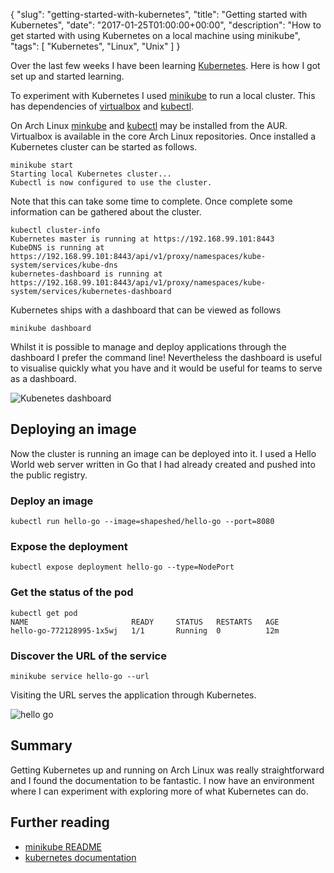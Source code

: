 {
  "slug": "getting-started-with-kubernetes",
  "title": "Getting started with Kubernetes",
  "date": "2017-01-25T01:00:00+00:00",
  "description": "How to get started with using Kubernetes on a local machine using minikube",
  "tags": [
    "Kubernetes",
    "Linux",
    "Unix"
  ]
}

Over the last few weeks I have been learning [Kubernetes][1]. Here is how I got set up and started learning.

To experiment with Kubernetes I used [minikube][2] to run a local cluster. This has dependencies of [virtualbox][3] and [kubectl][4].

On Arch Linux [minkube][5] and [kubectl][4] may be installed from the AUR. Virtualbox is available in the core Arch Linux repositories. Once installed a Kubernetes cluster can be started as follows.

    minikube start
    Starting local Kubernetes cluster...
    Kubectl is now configured to use the cluster.

Note that this can take some time to complete. Once complete some information can be gathered about the cluster.

    kubectl cluster-info
    Kubernetes master is running at https://192.168.99.101:8443
    KubeDNS is running at https://192.168.99.101:8443/api/v1/proxy/namespaces/kube-system/services/kube-dns
    kubernetes-dashboard is running at https://192.168.99.101:8443/api/v1/proxy/namespaces/kube-system/services/kubernetes-dashboard

Kubernetes ships with a dashboard that can be viewed as follows

    minikube dashboard

Whilst it is possible to manage and deploy applications through the dashboard I prefer the command line! Nevertheless the dashboard is useful to visualise quickly what you have and it would be useful for teams to serve as a dashboard.

![Kubenetes dashboard][8]

## Deploying an image

Now the cluster is running an image can be deployed into it. I used a Hello World web server written in Go that I had already created and pushed into the public registry.

### Deploy an image

    kubectl run hello-go --image=shapeshed/hello-go --port=8080

### Expose the deployment

    kubectl expose deployment hello-go --type=NodePort

### Get the status of the pod

    kubectl get pod
    NAME                       READY     STATUS   RESTARTS   AGE
    hello-go-772128995-1x5wj   1/1       Running  0          12m

### Discover the URL of the service

    minikube service hello-go --url

Visiting the URL serves the application through Kubernetes.

![hello go][9]

## Summary

Getting Kubernetes up and running on Arch Linux was really straightforward and I found the documentation to be fantastic. I now have an environment where I can experiment with exploring more of what Kubernetes can do. 

## Further reading

* [minikube README][6]
* [kubernetes documentation][7]
    
[1]: https://kubernetes.io/
[2]: https://github.com/kubernetes/minikube
[3]: https://www.virtualbox.org/
[4]: https://aur.archlinux.org/packages/kubectl-bin/
[5]: https://aur.archlinux.org/packages/minikube/
[6]: https://github.com/kubernetes/minikube/blob/master/README.md
[7]: https://kubernetes.io/docs/
[8]: /images/articles/kubernetes-dashboard.png "Kubernetes dashboard"
[9]: /images/articles/hello-go.png "Hello Go web server"




